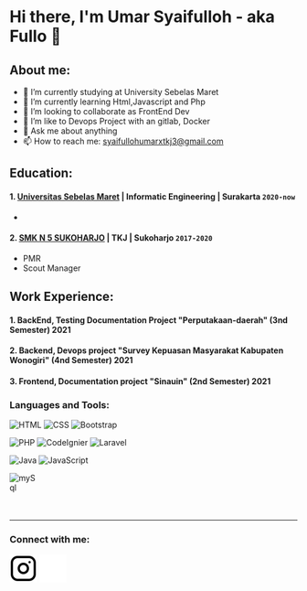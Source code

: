 # Hi there, I'm Umar Syaifulloh - aka Fullo 👋

## About me:

- 🔭 I’m currently studying at University Sebelas Maret
- 🌱 I’m currently learning Html,Javascript and Php
- 👯 I’m looking to collaborate as FrontEnd Dev
- 🤔 I’m like to Devops Project with an gitlab, Docker
- 💬 Ask me about anything
- 📫 How to reach me: syaifullohumarxtkj3@gmail.com

## Education:

#### 1. [Universitas Sebelas Maret](https://www.uns.ac.id) | Informatic Engineering | Surakarta `2020-now`

- 

#### 2. [SMK N 5 SUKOHARJO](https://smkn5sukoharjo.sch.id/) | TKJ | Sukoharjo `2017-2020`

- PMR
- Scout Manager

## Work Experience:

#### 1. BackEnd, Testing Documentation Project "Perputakaan-daerah" (3nd Semester) 2021

#### 2. Backend, Devops project "Survey Kepuasan Masyarakat Kabupaten Wonogiri" (4nd Semester) 2021

#### 3. Frontend, Documentation project "Sinauin" (2nd Semester) 2021

### Languages and Tools:

![HTML](https://img.shields.io/badge/html5%20-%23E34F26.svg?&style=for-the-badge&logo=html5&logoColor=white) ![CSS](https://img.shields.io/badge/css3%20-%231572B6.svg?&style=for-the-badge&logo=css3&logoColor=white) ![Bootstrap](https://img.shields.io/badge/bootstrap%20-%23563D7C.svg?&style=for-the-badge&logo=bootstrap&logoColor=white) 

![PHP](https://img.shields.io/badge/php-%23777BB4.svg?&style=for-the-badge&logo=php&logoColor=white) ![CodeIgnier](https://img.shields.io/badge/-CodeIgniter-black?style=for-the-badge&logo=codeigniter) ![Laravel](https://img.shields.io/badge/laravel%20-%23FF2D20.svg?&style=for-the-badge&logo=laravel&logoColor=white)

![Java](https://img.shields.io/badge/java-%23ED8B00.svg?&style=for-the-badge&logo=java&logoColor=white) ![JavaScript](https://img.shields.io/badge/javascript%20-%23323330.svg?&style=for-the-badge&logo=javascript&logoColor=%23F7DF1E)

<img align="left" alt="mySql" width="50px" src="https://www.mysql.com/common/logos/logo-mysql-170x115.png" style="padding-right:10px;" />
<br><br>

<br />
<br />

---

### Connect with me:


[![website](./img/instagram-light.svg)](https://instagram.com/akufullo#gh-light-mode-only)
[![website](./img/instagram-dark.svg)](https://instagram.com/akufullo#gh-dark-mode-only)

[webdev]: https://github.com/umarsyaifulloh/umarsyaifulloh
